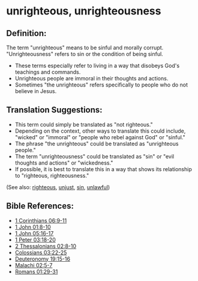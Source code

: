 # unrighteous, unrighteousness #

## Definition: ##

The term "unrighteous" means to be sinful and morally corrupt. "Unrighteousness" refers to sin or the condition of being sinful.

* These terms especially refer to living in a way that disobeys God's teachings and commands.
* Unrighteous people are immoral in their thoughts and actions.
* Sometimes "the unrighteous" refers specifically to people who do not believe in Jesus.

## Translation Suggestions: ##

* This term could simply be translated as "not righteous."
* Depending on the context, other ways to translate this could include, "wicked" or "immoral" or "people who rebel against God" or "sinful."
* The phrase "the unrighteous" could be translated as "unrighteous people."
* The term "unrighteousness" could be translated as "sin" or "evil thoughts and actions" or "wickedness."
* If possible, it is best to translate this in a way that shows its relationship to "righteous, righteousness."

(See also: [righteous](../kt/righteous.md), [unjust](../kt/unjust.md), [sin](../kt/sin.md), [unlawful](../kt/unlawful.md))

## Bible References: ##

* [1 Corinthians 06:9-11](en/tn/1co/help/06/09)
* [1 John 01:8-10](en/tn/1jn/help/01/08)
* [1 John 05:16-17](en/tn/1jn/help/05/16)
* [1 Peter 03:18-20](en/tn/1pe/help/03/18)
* [2 Thessalonians 02:8-10](en/tn/2th/help/02/08)
* [Colossians 03:22-25](en/tn/col/help/03/22)
* [Deuteronomy 19:15-16](en/tn/deu/help/19/15)
* [Malachi 02:5-7](en/tn/mal/help/02/05)
* [Romans 01:29-31](en/tn/rom/help/01/29)